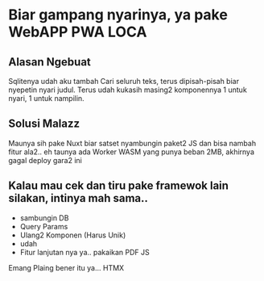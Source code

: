 # Biar gampang nyarinya, ya pake WebAPP PWA LOCA

## Alasan Ngebuat

Sqlitenya udah aku tambah Cari seluruh teks, terus dipisah-pisah biar nyepetin nyari judul. Terus udah kukasih masing2 komponennya 1 untuk nyari, 1 untuk nampilin.

## Solusi Malazz

Maunya sih pake Nuxt biar satset nyambungin paket2 JS dan bisa nambah fitur ala2.. eh taunya ada Worker WASM yang punya beban 2MB, akhirnya gagal deploy gara2 ini

## Kalau mau cek dan tiru pake framewok lain silakan, intinya mah sama.. 
- sambungin DB
- Query Params
- Ulang2 Komponen (Harus Unik)
- udah
- Fitur lanjutan nya ya.. pakaikan PDF JS


Emang Plaing bener itu ya... HTMX 
